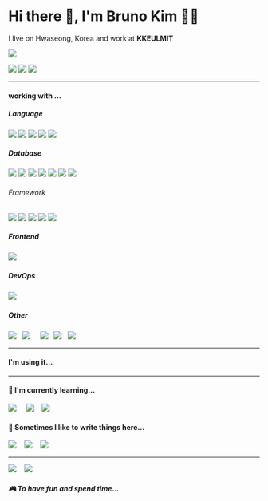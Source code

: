 
  
# Hi there 👋, I'm Bruno Kim 👩‍💻

I live on Hwaseong, Korea and work at **KKEULMIT**

[![](https://visitor-badge.glitch.me/badge?page_id=jhbrunokim.jhbrunokim??style=for-the-badge&logo=appveyor)](#)
  
[![](https://img.shields.io/badge/twitter-%231DA1F2.svg?&style=for-the-badge&logo=twitter&logoColor=white)](https://twitter.com/#)        [![](https://img.shields.io/badge/linkedin-%230077B5.svg?&style=for-the-badge&logo=linkedin&logoColor=white)](https://www.linkedin.com/in/#)        [![](https://img.shields.io/badge/gmail-%23D14836.svg?&style=for-the-badge&logo=gmail&logoColor=white)](mailto:junghyun.kim@kkeulmit.co.kr?subject=Hibruno)

* * *

#### working with ...

##### Language

![](https://img.shields.io/badge/C-00599C?style=for-the-badge&logo=c&logoColor=white)
![](https://img.shields.io/badge/C%2B%2B-00599C?style=for-the-badge&logo=c%2B%2B&logoColor=white)
![](https://img.shields.io/badge/C%23-239120?style=for-the-badge&logo=c-sharp&logoColor=white)
![](https://img.shields.io/badge/Go-00ADD8?style=for-the-badge&logo=go&logoColor=white)
![](https://img.shields.io/badge/JavaScript-F7DF1E?style=for-the-badge&logo=javascript&logoColor=black) 

##### Database

![](https://img.shields.io/badge/MySQL-00000F?style=for-the-badge&logo=mysql&logoColor=white)
![](https://img.shields.io/badge/PostgreSQL-316192?style=for-the-badge&logo=postgresql&logoColor=white)
![](https://img.shields.io/badge/MongoDB-4EA94B?style=for-the-badge&logo=mongodb&logoColor=white)
![](https://img.shields.io/badge/SQLite-07405E?style=for-the-badge&logo=sqlite&logoColor=white)
![](https://img.shields.io/badge/Microsoft%20SQL%20Sever-CC2927?style=for-the-badge&logo=microsoft%20sql%20server&logoColor=white)
![](https://img.shields.io/badge/MariaDB-003545?style=for-the-badge&logo=mariadb&logoColor=white)
![](https://img.shields.io/badge/redis-%23DD0031.svg?&style=for-the-badge&logo=redis&logoColor=white)

###### Framework

![](https://img.shields.io/badge/.NET-512BD4?style=for-the-badge&logo=dotnet&logoColor=white)
![](https://img.shields.io/badge/NuGet-004880?style=for-the-badge&logo=nuget&logoColor=white)
![](https://img.shields.io/badge/Node.js-339933?style=for-the-badge&logo=nodedotjs&logoColor=white)
![](https://img.shields.io/badge/npm-CB3837?style=for-the-badge&logo=npm&logoColor=white)
![](https://img.shields.io/badge/Express.js-000000?style=for-the-badge&logo=express&logoColor=white)

##### Frontend

![](https://img.shields.io/badge/React-20232A?style=for-the-badge&logo=react&logoColor=61DAFB) 

##### DevOps

![](https://img.shields.io/badge/Docker-2496ED?style=for-the-badge&logo=docker&logoColor=white)  

##### Other

![](https://img.shields.io/badge/html5%20-%23e34f26.svg?&style=for-the-badge&logo=html5&logoColor=white)  
![](https://img.shields.io/badge/CSS3-1572B6?&style=for-the-badge&logo=css3&logoColor=white)  
 
![](https://img.shields.io/badge/Bootstrap-563D7C?style=for-the-badge&logo=bootstrap&logoColor=white)  
![](https://img.shields.io/badge/sass%20-%23cc6699.svg?&style=for-the-badge&logo=sass&logoColor=white)  
![](https://img.shields.io/badge/Sketch-F7B500?style=for-the-badge&logo=sketch&logoColor=white)  


* * *

#### I'm using it...


* * *

#### 🌱 I'm currently learning...

![](https://img.shields.io/badge/TypeScript-007ACC?style=for-the-badge&logo=typescript&logoColor=white)    
![](https://img.shields.io/badge/next.js-000000?style=for-the-badge&logo=next.js&logoColor=white)   
![](https://img.shields.io/badge/styledcomponents%20-%23db7093.svg?&style=for-the-badge&logo=styled-components&logoColor=white)   
  

#### 💬 Sometimes I like to write things here...

[![](https://img.shields.io/badge/DEV.TO-%230A0A0A.svg?&style=for-the-badge&logo=dev-dot-to&logoColor=white)](https://dev.to/#)    
[![](https://img.shields.io/badge/medium-%2312100E.svg?&style=for-the-badge&logo=medium&logoColor=white)](https://medium.com/#)    
[![](https://img.shields.io/badge/-My%20Blog-17bf63?&style=for-the-badge&logo=blog&logoColor=black)](https://)   

* * *

[![](https://img.shields.io/badge/spotify-%231ED760.svg?&style=for-the-badge&logo=spotify&logoColor=white)](https://open.spotify.com/playlist/#)    [![](https://img.shields.io/badge/Steam-%23000000.svg?&style=for-the-badge&logo=steam&logoColor=white)](steamcommunity.com/id/#/)   

##### 🎮 To have fun and spend time...
